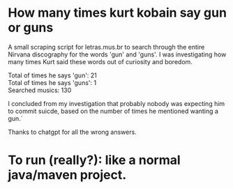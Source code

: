 ﻿# How many times kurt kobain say gun or guns

A small scraping script for letras.mus.br to search through the entire Nirvana discography for the words 'gun' and 'guns'. I was investigating how many times Kurt said these words out of curiosity and boredom. 

Total of times he says 'gun': 21<br>
Total of times he says 'guns': 1<br>
Searched musics: 130 <br>

I concluded from my investigation that probably nobody was expecting him to commit suicde, based on the number of times he mentioned wanting a gun.`

Thanks to chatgpt for all the wrong answers. 


# To run (really?): like a normal java/maven project.

